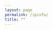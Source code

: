 ```yaml
---
layout: page
permalink: /ipinfo/
title: ""
---
```

<div id="ip-details" class="small-text">
  <!-- IP details go here --> 
</div>

<script>
  // Function to fetch and display IP details from both APIs
  async function showIpDetails() {
      const ipDetails = document.getElementById('ip-details');
      
      let ipApiData = null;
      let ipApiComData = null;
      let ipApiError = false;
      let ipApiComError = false;

      // Try fetching data from ipapi.co
      try {
          const ipApiResponse = await fetch('https://ipapi.co/json/');
          if (ipApiResponse.ok) {
              ipApiData = await ipApiResponse.json();
          } else {
              ipApiError = true;
          }
      } catch (error) {
          ipApiError = true;
      }

      // Try fetching data from ip-api.com if the first API failed
      if (!ipApiData) {
          try {
              const ipApiComResponse = await fetch('http://ip-api.com/json/?fields=continent,country,regionName,city,district,timezone,isp,org,mobile,proxy,hosting,query');
              if (ipApiComResponse.ok) {
                  ipApiComData = await ipApiComResponse.json();
              } else {
                  ipApiComError = true;
              }
          } catch (error) {
              ipApiComError = true;
          }
      }

      // If both fail, fall back to a delayed fetch from ipapi.co
      if (!ipApiData && !ipApiComData) {
          setTimeout(async () => {
              try {
                  const fallbackResponse = await fetch('https://ipapi.co/json/');
                  if (fallbackResponse.ok) {
                      const data = await fallbackResponse.json();
                      ipDetails.innerHTML = `
                          <p><strong>IP Address:</strong> ${data.ip}</p>
                          <p><strong>Country:</strong> ${data.country_name}</p>
                          <p><strong>Timezone:</strong> ${data.timezone}</p>
                          <p><strong>Region:</strong> ${data.region}</p>
                          <p><strong>City:</strong> ${data.city}</p>
                          <p><strong>ISP:</strong> ${data.org}</p>
                          <p><strong>Browser:</strong> ${navigator.userAgent}</p>
                      `;
                  } else {
                      ipDetails.innerHTML = '<p>Failed to retrieve IP details from fallback source.</p>';
                  }
              } catch (error) {
                  ipDetails.innerHTML = '<p>Failed to fetch fallback IP details.</p>';
              }
          }, 3000); // 3-second delay for fallback
      } else {
          // If ipApiData is available, use that data
          const ipData = ipApiData || ipApiComData;
          
          ipDetails.innerHTML = `
              <p><strong>ISP:</strong> ${ipData.isp || 'Cannot fetch this right now'}</p>
              <p><strong>IP Address:</strong> ${ipData.query || ipData.ip || 'Cannot fetch this right now'}</p>
              <p><strong>Continent:</strong> ${ipData.continent || 'Cannot fetch this right now'}</p>
              <p><strong>Country:</strong> ${ipData.country || ipData.country_name || 'Cannot fetch this right now'}</p>
              <p><strong>Timezone:</strong> ${ipData.timezone || 'Cannot fetch this right now'}</p>
              <p><strong>Region:</strong> ${ipData.regionName || 'Cannot fetch this right now'}</p>
              <p><strong>City:</strong> ${ipData.city || 'Cannot fetch this right now'}</p>
              <p><strong>Mobile:</strong> ${ipData.mobile ? 'Yes' : 'No'}</p>
              <p><strong>Proxy:</strong> ${ipData.proxy ? 'Yes' : 'No'}</p>
              <p><strong>Hosting:</strong> ${ipData.hosting ? 'Yes' : 'No'}</p>
              <p><strong>Browser:</strong> ${navigator.userAgent}</p>
          `;
      }
  }

  // Call the function when the page loads
  window.addEventListener('load', showIpDetails);
</script>
